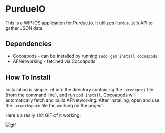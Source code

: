 # PurdueIO

This is a WIP iOS application for Purdue.io. It utilizes `Purdue.io`'s API to gather JSON data.


## Dependencies

- Cocoapods - can be installed by running `sudo gem install cocoapods`
- AFNetworking - fetched via Cocoapods

## How To Install

Installation is simple. `cd` into the directory containing the `.xcodeproj` file (from the command line), and run `pod install`. Cocoapods will automatically fetch and build AFNetworking. After installing, open and use the `.xcworkspace` file for working on the project.

Here's a really shit GIF of it working:

![gif](http://i.imgur.com/vhs4E18.gifv)